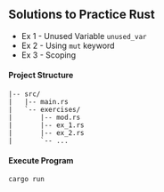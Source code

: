 ## Solutions to Practice Rust
- Ex 1 - Unused Variable `unused_var`
- Ex 2 - Using `mut` keyword
- Ex 3 - Scoping



#### Project Structure
```project/
|-- src/
|   |-- main.rs
|   `-- exercises/
|       |-- mod.rs
|       |-- ex_1.rs
|       |-- ex_2.rs
|       `-- ...
```


#### Execute Program
`cargo run`
